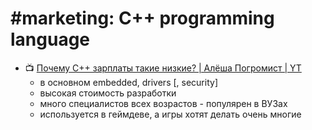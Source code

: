 
# #marketing: C++ programming language

- :tv: [Почему C++ зарплаты такие низкие? | Алёша Погромист | YT](https://www.youtube.com/watch?v=CTKRAMddKkE)
	- в основном embedded, drivers \[, security\]
	- высокая стоимость разработки
	- много специалистов всех возрастов - популярен в ВУЗах
	- используется в геймдеве, а игры хотят делать очень многие